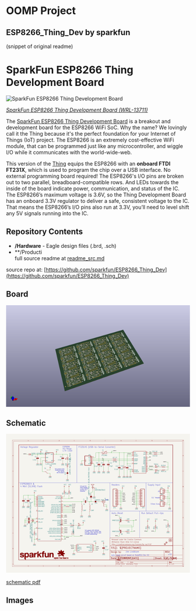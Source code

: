 # OOMP Project  
## ESP8266_Thing_Dev  by sparkfun  
  
(snippet of original readme)  
  
SparkFun ESP8266 Thing Development Board  
========================================  
  
![SparkFun ESP8266 Thing Development Board](https://cdn.sparkfun.com//assets/parts/1/1/1/9/7/13711-01.jpg)  
  
[*SparkFun ESP8266 Thing Development Board  (WRL-13711)*](https://www.sparkfun.com/products/13711)  
  
The [SparkFun ESP8266 Thing Development Board](https://www.sparkfun.com/products/13711) is a breakout and development board for the ESP8266 WiFi SoC. Why the name? We lovingly call it the Thing because it's the perfect foundation for your Internet of Things (IoT) project. The ESP8266 is an extremely cost-effective WiFi module, that can be programmed just like any microcontroller, and wiggle I/O while it communicates with the world-wide-web.  
  
This version of the [Thing](https://www.sparkfun.com/products/13231) equips the ESP8266 with an **onboard FTDI FT231X**, which is used to program the chip over a USB interface. No external programming board required! The ESP8266's I/O pins are broken out to two parallel, breadboard-compatible rows. And LEDs towards the inside of the board indicate power, communication, and status of the IC. The ESP8266’s maximum voltage is 3.6V, so the Thing Development Board has an onboard 3.3V regulator to deliver a safe, consistent voltage to the IC. That means the ESP8266’s I/O pins also run at 3.3V, you’ll need to level shift any 5V signals running into the IC.  
  
Repository Contents  
-------------------  
  
* **/Hardware** - Eagle design files (.brd, .sch)  
* **/Producti  
  full source readme at [readme_src.md](readme_src.md)  
  
source repo at: [https://github.com/sparkfun/ESP8266_Thing_Dev](https://github.com/sparkfun/ESP8266_Thing_Dev)  
## Board  
  
[![working_3d.png](working_3d_600.png)](working_3d.png)  
## Schematic  
  
[![working_schematic.png](working_schematic_600.png)](working_schematic.png)  
  
[schematic pdf](working_schematic.pdf)  
## Images  
